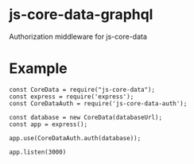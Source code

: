 # js-core-data-graphql
Authorization middleware for js-core-data

# Example

```
const CoreData = require("js-core-data");
const express = require('express');
const CoreDataAuth = require('js-core-data-auth');

const database = new CoreData(databaseUrl);
const app = express();

app.use(CoreDataAuth.auth(database));

app.listen(3000)
```
